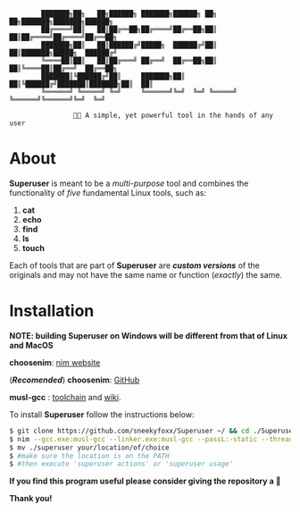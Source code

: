             ███████╗██╗   ██╗██████╗ ███████╗██████╗ ██╗   ██╗███████╗███████╗██████╗ 
            ██╔════╝██║   ██║██╔══██╗██╔════╝██╔══██╗██║   ██║██╔════╝██╔════╝██╔══██╗
            ███████╗██║   ██║██████╔╝█████╗  ██████╔╝██║   ██║███████╗█████╗  ██████╔╝
            ╚════██║██║   ██║██╔═══╝ ██╔══╝  ██╔══██╗██║   ██║╚════██║██╔══╝  ██╔══██╗
            ███████║╚██████╔╝██║     ███████╗██║  ██║╚██████╔╝███████║███████╗██║  ██║
            ╚══════╝ ╚═════╝ ╚═╝     ╚══════╝╚═╝  ╚═╝ ╚═════╝ ╚══════╝╚══════╝╚═╝  ╚═╝
    
                    🔋🔧 A simple, yet powerful tool in the hands of any user

# About

**Superuser** is meant to be a *multi-purpose* tool and combines the functionality of *five* fundamental Linux tools, such as:

1. **cat**
2. **echo**
3. **find**
4. **ls**
5. **touch**

Each of tools that are part of **Superuser** are ***custom versions*** of the originals and may not have the same name or function (*exactly*) the same.

# Installation

**NOTE: building Superuser on Windows will be different from that of Linux and MacOS**

**choosenim**: [nim website](https://nim-lang.org/install_unix.html)

(***Recomended***)
**choosenim**: [GitHub](https://github.com/dom96/choosenim) 

**musl-gcc** : [toolchain](https://musl.cc/) and [wiki](https://wiki.musl-libc.org/getting-started.html).

To install **Superuser** follow the instructions below:

```bash
$ git clone https://github.com/sneekyfoxx/Superuser ~/ && cd ./Superuser/
$ nim --gcc.exe:musl-gcc --linker.exe:musl-gcc --passL:-static --threads:on --opt:speed -d:Release --out:superuser compile --run Main.nim
$ mv ./superuser your/location/of/choice
$ #make sure the location is on the PATH
$ #then execute 'superuser actions' or 'superuser usage'
```

**If you find this program useful please consider giving the repository a 🌟**

**Thank you!**
